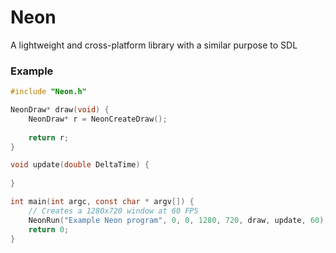# Neon
A lightweight and cross-platform library with a similar purpose to SDL

### Example

```c
#include "Neon.h"

NeonDraw* draw(void) {
	NeonDraw* r = NeonCreateDraw();
	
	return r;
}

void update(double DeltaTime) {
	
}

int main(int argc, const char * argv[]) {
	// Creates a 1280x720 window at 60 FPS
	NeonRun("Example Neon program", 0, 0, 1280, 720, draw, update, 60);
	return 0;
}
```
